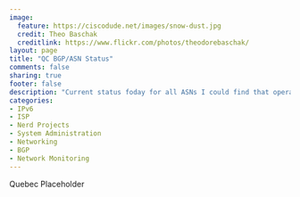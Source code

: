 ```yaml
---
image:
  feature: https://ciscodude.net/images/snow-dust.jpg
  credit: Theo Baschak
  creditlink: https://www.flickr.com/photos/theodorebaschak/
layout: page
title: "QC BGP/ASN Status"
comments: false
sharing: true
footer: false
description: "Current status foday for all ASNs I could find that operate in Quebec, or are Quebec Companies."
categories:
- IPv6
- ISP
- Nerd Projects
- System Administration
- Networking
- BGP
- Network Monitoring
---
```

Quebec Placeholder
